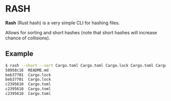 # RASH

**Rash** (Rust hash) is a very simple CLI for hashing files.

Allows for sorting and short hashes (note that short hashes will increase chance of collisions).

## Example

```bash
$ rash --short --sort Cargo.toml Cargo.toml Cargo.lock Cargo.toml Cargo.lock README.md`
58958c16  README.md
beb37701  Cargo.lock
beb37701  Cargo.lock
c2395610  Cargo.toml
c2395610  Cargo.toml
c2395610  Cargo.toml
```
